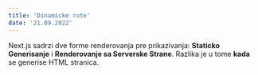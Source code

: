 ```yaml
---
title: 'Dinamicke rute'
date: '21.09.2022'
---
```


Next.js sadrzi dve forme renderovanja pre prikazivanja: **Staticko Generisanje** i **Renderovanje sa Serverske Strane**. Razlika je u tome **kada** se generise HTML stranica.